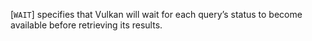 [`WAIT`] specifies that Vulkan will wait for each
query’s status to become available before retrieving its results.